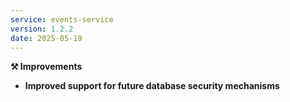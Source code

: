 ```yaml
---
service: events-service
version: 1.2.2
date: 2025-05-19
---
```


**⚒️ Improvements**

- **Improved support for future database security mechanisms**


